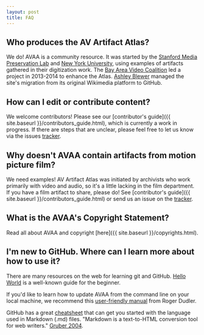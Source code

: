 ```yaml
---
layout: post
title: FAQ
---
```


## Who produces the AV Artifact Atlas?

We do! AVAA is a community resource. It was started by the [Stanford Media Preservation Lab](https://lib.stanford.edu/stanford-media-preservation-lab/) and [New York University](http://dlib.nyu.edu/dlts/), using examples of artifacts gathered in their digitization work. The [Bay Area Video Coalition](http://www.bavc.org) led a project in 2013-2014 to enhance the Atlas. [Ashley Blewer](http://ashleyblewer.com/) managed the site's migration from its original Wikimedia platform to GitHub. 

## How can I edit or contribute content?

We welcome contributors! Please see our [contributor's guide]({{ site.baseurl }}/contributors_guide.html), which is currently a work in progress. If there are steps that are unclear, please feel free to let us know via the issues [tracker](https://github.com/bavc/avaa/issues). 

## Why doesn't AVAA contain artifacts from motion picture film?

We need examples! AV Artifact Atlas was initiated by archivists who work primarily with video and audio, so it's a little lacking in the film department. If you have a film artifact to share, please do! See [contributor's guide]({{ site.baseurl }}/contributors_guide.html) or send us an issue on the [tracker](https://github.com/bavc/avaa/issues).  

## What is the AVAA's Copyright Statement?

Read all about AVAA and copyright [here]({{ site.baseurl }}/copyrights.html).

## I'm new to GitHub. Where can I learn more about how to use it? 

There are many resources on the web for learning git and GitHub. [Hello World](https://guides.github.com/activities/hello-world/) is a well-known guide for the beginner. 

If you'd like to learn how to update AVAA from the command line on your local machine, we recommend this [user-friendly manual](http://rogerdudler.github.io/git-guide/) from Roger Dudler. 

GitHub has a great [cheatsheet](https://github.com/adam-p/markdown-here/wiki/Markdown-Cheatsheet) that can get you started with the language used in Markdown (.md) files. "Markdown is a text-to-HTML conversion tool for web writers." [Gruber 2004](http://daringfireball.net/projects/markdown/). 

